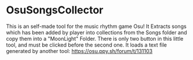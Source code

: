 # OsuSongsCollector
This is an self-made tool for the music rhythm game Osu! It Extracts songs which has been added by player into collections from the Songs folder and copy them into a "MoonLight" Folder. There is only two button in this little tool, and must be clicked before the second one. It loads a text file generated by another tool: https://osu.ppy.sh/forum/t/131103 
